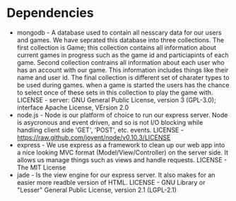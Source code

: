 Dependencies
=============

- mongodb - A database used to contain all nesscary data for our users and games. We have seprated this database into three collections. The first collection is Game; this collection contains all information about current games in progress such as the game id and particiapints of each game. Second collection contrains all information about each user who has an account with our game. This information includes things like their name and user id. The final collection is different set of charater types to be used during games. when a game is started the users has the chance to select once of these sets in this collection to play the game with. LICENSE - server: GNU General Public License, version 3 (GPL-3.0); interface Apache License, VErsion 2.0
- node.js - Node is our platform of choice to run our express server. Node is asycronous and event driven, 
and so is not I/O blocking while handling client side 'GET', 'POST', etc. events. LICENSE - https://raw.github.com/joyent/node/v0.10.3/LICENSE
- express - We use express as a framework to clean up our web app into a nice looking MVC format (Model/View/Controller) on the server side. It allows us manage things such as views and handle requests. LICENSE - The MIT License
- jade - Is the view engine for our express server. It also makes for an easier more readble version of HTML. LICENSE - GNU Library or "Lesser" General Public License, version 2.1 (LGPL-2.1)
